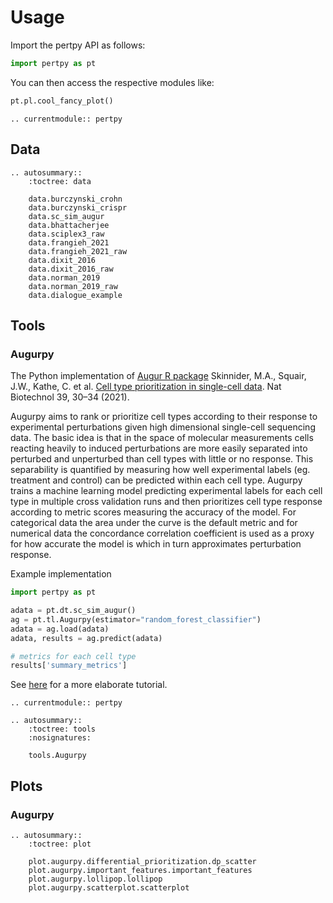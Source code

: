 # Usage

Import the pertpy API as follows:

```python
import pertpy as pt
```

You can then access the respective modules like:

```python
pt.pl.cool_fancy_plot()
```

```{eval-rst}
.. currentmodule:: pertpy
```

## Data

```{eval-rst}
.. autosummary::
    :toctree: data

    data.burczynski_crohn
    data.burczynski_crispr
    data.sc_sim_augur
    data.bhattacherjee
    data.sciplex3_raw
    data.frangieh_2021
    data.frangieh_2021_raw
    data.dixit_2016
    data.dixit_2016_raw
    data.norman_2019
    data.norman_2019_raw
    data.dialogue_example
```


## Tools

### Augurpy

The Python implementation of [Augur R package](https://github.com/neurorestore/Augur) Skinnider, M.A., Squair, J.W., Kathe, C. et al. [Cell type prioritization in single-cell data](https://doi.org/10.1038/s41587-020-0605-1). Nat Biotechnol 39, 30–34 (2021).

Augurpy aims to rank or prioritize cell types according to their response to experimental perturbations given high dimensional single-cell sequencing data.
The basic idea is that in the space of molecular measurements cells reacting heavily to induced perturbations are more easily separated into perturbed and unperturbed than cell types with little or no response.
This separability is quantified by measuring how well experimental labels (eg. treatment and control) can be predicted within each cell type. Augurpy trains a machine learning model predicting experimental labels for each cell type in multiple cross validation runs and then prioritizes cell type response according to metric scores measuring the accuracy of the model. For categorical data the area under the curve is the default metric and for numerical data the concordance correlation coefficient is used as a proxy for how accurate the model is which in turn approximates perturbation response.

Example implementation

```python
import pertpy as pt

adata = pt.dt.sc_sim_augur()
ag = pt.tl.Augurpy(estimator="random_forest_classifier")
adata = ag.load(adata)
adata, results = ag.predict(adata)

# metrics for each cell type
results['summary_metrics']
```

See [here](tutorials) for a more elaborate tutorial.

```{eval-rst}
.. currentmodule:: pertpy
```

```{eval-rst}
.. autosummary::
    :toctree: tools
    :nosignatures:

    tools.Augurpy
```

## Plots

### Augurpy

```{eval-rst}
.. autosummary::
    :toctree: plot

    plot.augurpy.differential_prioritization.dp_scatter
    plot.augurpy.important_features.important_features
    plot.augurpy.lollipop.lollipop
    plot.augurpy.scatterplot.scatterplot

```

